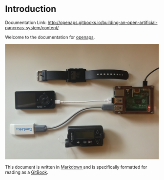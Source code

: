 # Introduction 

Documentation Link:
http://openaps.gitbooks.io/building-an-open-artificial-pancreas-system/content/

Welcome to the documentation for [openaps](https://github.com/openaps/openaps).

![Example OpenAPS Setup](IMG_1112.jpg)

This document is written in [Markdown ](http://daringfireball.net/projects/markdown/) and is specifically formatted for reading as a [GitBook](https://www.gitbook.com/). 